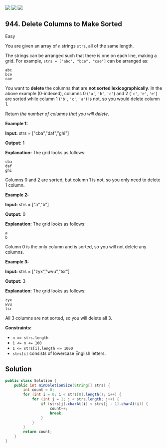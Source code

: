 [![](https://img.shields.io/github/stars/javadev/LeetCode-in-Java?label=Stars&style=flat-square)](https://github.com/javadev/LeetCode-in-Java)
[![](https://img.shields.io/github/forks/javadev/LeetCode-in-Java?label=Fork%20me%20on%20GitHub%20&style=flat-square)](https://github.com/javadev/LeetCode-in-Java/fork)
[![](https://img.shields.io/badge/-LeetCode%20in%20Kotlin-blue?style=flat-square)](https://github.com/javadev/LeetCode-in-Kotlin)

## 944\. Delete Columns to Make Sorted

Easy

You are given an array of `n` strings `strs`, all of the same length.

The strings can be arranged such that there is one on each line, making a grid. For example, `strs = ["abc", "bce", "cae"]` can be arranged as:

    abc
    bce
    cae

You want to **delete** the columns that are **not sorted lexicographically**. In the above example (0-indexed), columns 0 (`'a'`, `'b'`, `'c'`) and 2 (`'c'`, `'e'`, `'e'`) are sorted while column 1 (`'b'`, `'c'`, `'a'`) is not, so you would delete column 1.

Return _the number of columns that you will delete_.

**Example 1:**

**Input:** strs = ["cba","daf","ghi"]

**Output:** 1

**Explanation:** The grid looks as follows: 
    
    cba 
    daf 
    ghi 
Columns 0 and 2 are sorted, but column 1 is not, so you only need to delete 1 column.

**Example 2:**

**Input:** strs = ["a","b"]

**Output:** 0

**Explanation:** The grid looks as follows: 
    
    a 
    b 
Column 0 is the only column and is sorted, so you will not delete any columns.

**Example 3:**

**Input:** strs = ["zyx","wvu","tsr"]

**Output:** 3

**Explanation:** The grid looks as follows: 

    zyx 
    wvu 
    tsr 
All 3 columns are not sorted, so you will delete all 3.

**Constraints:**

*   `n == strs.length`
*   `1 <= n <= 100`
*   `1 <= strs[i].length <= 1000`
*   `strs[i]` consists of lowercase English letters.

## Solution

```java
public class Solution {
    public int minDeletionSize(String[] strs) {
        int count = 0;
        for (int i = 0; i < strs[0].length(); i++) {
            for (int j = 1; j < strs.length; j++) {
                if (strs[j].charAt(i) < strs[j - 1].charAt(i)) {
                    count++;
                    break;
                }
            }
        }
        return count;
    }
}
```